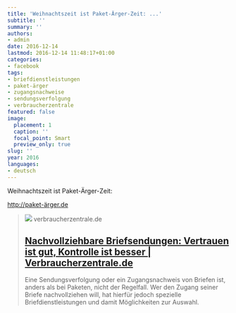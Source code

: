 ```yaml
---
title: 'Weihnachtszeit ist Paket-Ärger-Zeit: ...'
subtitle: ''
summary: ''
authors:
- admin
date: 2016-12-14
lastmod: 2016-12-14 11:48:17+01:00
categories:
- facebook
tags:
- briefdienstleistungen
- paket-ärger
- zugangsnachweise
- sendungsverfolgung
- verbraucherzentrale
featured: false
image:
  placement: 1
  caption: ''
  focal_point: Smart
  preview_only: true
slug: ''
year: 2016
languages:
- deutsch
---
```


Weihnachtszeit ist Paket-Ärger-Zeit: 

http://paket-ärger.de
> [![](https://www.verbraucherzentrale.de/sites/default/files/social-media/smb_einschreiben-brief.png)](http://xn--paket-rger-v5a.de/)
> verbraucherzentrale.de
> ## [Nachvollziehbare Briefsendungen: Vertrauen ist gut, Kontrolle ist besser | Verbraucherzentrale.de](http://xn--paket-rger-v5a.de/)
>
>Eine Sendungsverfolgung oder ein Zugangsnachweis von Briefen ist, anders als bei Paketen, nicht der Regelfall. Wer den Zugang seiner Briefe nachvollziehen will, hat hierfür jedoch spezielle Briefdienstleistungen und damit Möglichkeiten zur Auswahl.